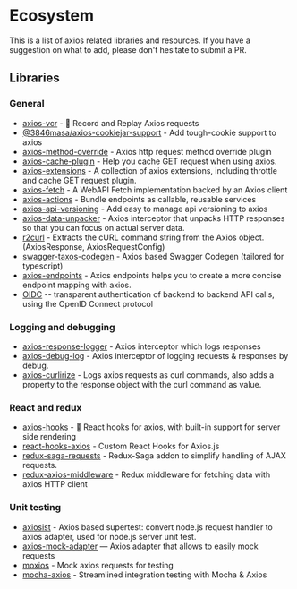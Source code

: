 # Ecosystem

This is a list of axios related libraries and resources. If you have a suggestion on what to add, please don't hesitate to submit a PR.

## Libraries

### General

* [axios-vcr](https://github.com/nettofarah/axios-vcr) - 📼 Record and Replay Axios requests
* [@3846masa/axios-cookiejar-support](https://github.com/3846masa/axios-cookiejar-support) - Add tough-cookie support to axios
* [axios-method-override](https://github.com/jacobbuck/axios-method-override) - Axios http request method override plugin
* [axios-cache-plugin](https://github.com/jin5354/axios-cache-plugin) - Help you cache GET request when using axios.
* [axios-extensions](https://github.com/kuitos/axios-extensions) - A collection of axios extensions, including throttle and cache GET request plugin.
* [axios-fetch](https://github.com/lifeomic/axios-fetch) - A WebAPI Fetch implementation backed by an Axios client 
* [axios-actions](https://github.com/davestewart/axios-actions) - Bundle endpoints as callable, reusable services
* [axios-api-versioning](https://weffe.github.io/axios-api-versioning) - Add easy to manage api versioning to axios
* [axios-data-unpacker](https://github.com/anubhavsrivastava/axios-data-unpacker) - Axios interceptor that unpacks HTTP responses so that you can focus on actual server data.
* [r2curl](https://github.com/uyu423/r2curl) - Extracts the cURL command string from the Axios object. (AxiosResponse, AxiosRequestConfig)
* [swagger-taxos-codegen](https://github.com/michalzaq12/swagger-taxos-codegen) - Axios based Swagger Codegen (tailored for typescript)
* [axios-endpoints](https://github.com/renancaraujo/axios-endpoints) - Axios endpoints helps you to create a more concise endpoint mapping with axios. 
* [OIDC](https://github.com/VilledeMontreal/authentication-nodejs-lib) -- transparent authentication of backend to backend API calls, using the OpenID Connect protocol

### Logging and debugging

* [axios-response-logger](https://github.com/srph/axios-response-logger) - Axios interceptor which logs responses
* [axios-debug-log](https://github.com/Gerhut/axios-debug-log) - Axios interceptor of logging requests & responses by debug.
* [axios-curlirize](https://www.npmjs.com/package/axios-curlirize) - Logs axios requests as curl commands, also adds a property to the response object with the curl command as value.

### React and redux

* [axios-hooks](https://github.com/simoneb/axios-hooks) - 🦆 React hooks for axios, with built-in support for server side rendering
* [react-hooks-axios](https://github.com/use-hooks/react-hooks-axios) - Custom React Hooks for Axios.js
* [redux-saga-requests](https://github.com/klis87/redux-saga-requests) - Redux-Saga addon to simplify handling of AJAX requests.
* [redux-axios-middleware](https://github.com/svrcekmichal/redux-axios-middleware) - Redux middleware for fetching data with axios HTTP client

### Unit testing

* [axiosist](https://github.com/Gerhut/axiosist) - Axios based supertest: convert node.js request handler to axios adapter, used for node.js server unit test.
* [axios-mock-adapter](https://github.com/ctimmerm/axios-mock-adapter) — Axios adapter that allows to easily mock requests
* [moxios](https://github.com/axios/moxios) - Mock axios requests for testing
* [mocha-axios](https://github.com/jdrydn/mocha-axios) - Streamlined integration testing with Mocha & Axios
